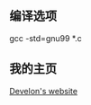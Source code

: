 ## 编译选项
gcc -std=gnu99 *.c
<h2>我的主页</h2>
<a href="http://develon.club" title="Home Page">Develon's website</a>

